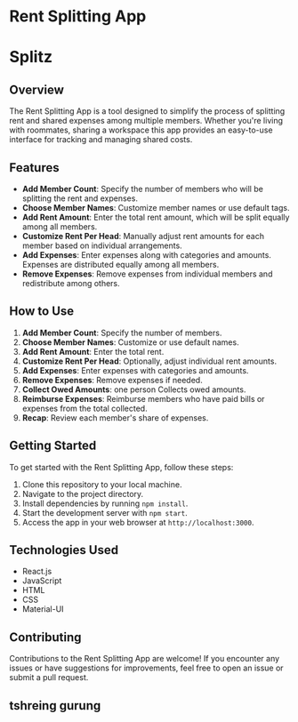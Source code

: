 # Rent Splitting App

# Splitz

## Overview

The Rent Splitting App is a tool designed to simplify the process of splitting rent and shared expenses among multiple members. Whether you're living with roommates, sharing a workspace this app provides an easy-to-use interface for tracking and managing shared costs.

## Features

- **Add Member Count**: Specify the number of members who will be splitting the rent and expenses.
- **Choose Member Names**: Customize member names or use default tags.
- **Add Rent Amount**: Enter the total rent amount, which will be split equally among all members.
- **Customize Rent Per Head**: Manually adjust rent amounts for each member based on individual arrangements.
- **Add Expenses**: Enter expenses along with categories and amounts. Expenses are distributed equally among all members.
- **Remove Expenses**: Remove expenses from individual members and redistribute among others.


## How to Use

1. **Add Member Count**: Specify the number of members.
2. **Choose Member Names**: Customize or use default names.
3. **Add Rent Amount**: Enter the total rent.
4. **Customize Rent Per Head**: Optionally, adjust individual rent amounts.
5. **Add Expenses**: Enter expenses with categories and amounts.
6. **Remove Expenses**: Remove expenses if needed.
7. **Collect Owed Amounts**: one person Collects owed amounts.
8. **Reimburse Expenses**: Reimburse members who have paid bills or expenses from the total collected.
9. **Recap**: Review each member's share of expenses.

## Getting Started

To get started with the Rent Splitting App, follow these steps:

1. Clone this repository to your local machine.
2. Navigate to the project directory.
3. Install dependencies by running `npm install`.
4. Start the development server with `npm start`.
5. Access the app in your web browser at `http://localhost:3000`.

## Technologies Used

- React.js
- JavaScript
- HTML
- CSS
- Material-UI

## Contributing

Contributions to the Rent Splitting App are welcome! If you encounter any issues or have suggestions for improvements, feel free to open an issue or submit a pull request.

## tshreing gurung



